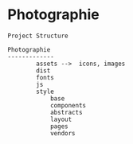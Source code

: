 # Photographie
```
Project Structure
```

```
Photographie
-------------
		assets -->	icons, images	
		dist
		fonts
		js
		style
			base
			components
			abstracts
			layout
			pages
			vendors
```
